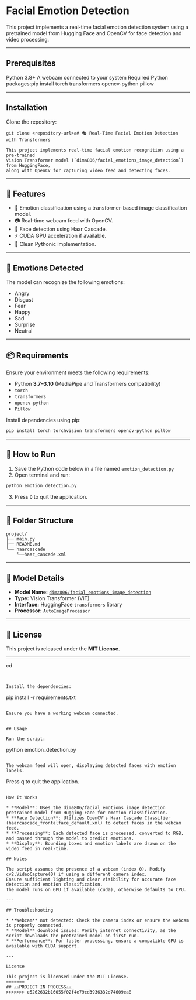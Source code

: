 # Facial Emotion Detection

This project implements a real-time facial emotion detection system using a pretrained model from Hugging Face and OpenCV for face detection and video processing.

---

## Prerequisites

Python 3.8+
A webcam connected to your system
Required Python packages:pip install torch transformers opencv-python pillow

---

## Installation

Clone the repository:
```
git clone <repository-url>a# 🎭 Real-Time Facial Emotion Detection with Transformers

This project implements real-time facial emotion recognition using a pre-trained 
Vision Transformer model (`dima806/facial_emotions_image_detection`) from HuggingFace,
along with OpenCV for capturing video feed and detecting faces.
```
---

## 🚀 Features

- 🧠 Emotion classification using a transformer-based image classification model.
- 📷 Real-time webcam feed with OpenCV.
- 🧍 Face detection using Haar Cascade.
- ⚡ CUDA GPU acceleration if available.
- 🐍 Clean Pythonic implementation.

---

## 🧠 Emotions Detected

The model can recognize the following emotions:

- Angry
- Disgust
- Fear
- Happy
- Sad
- Surprise
- Neutral

---

## 📦 Requirements

Ensure your environment meets the following requirements:

- Python **3.7–3.10** (MediaPipe and Transformers compatibility)
- `torch`
- `transformers`
- `opencv-python`
- `Pillow`

Install dependencies using pip:

```bash
pip install torch torchvision transformers opencv-python pillow
```

---

## 🧪 How to Run

1. Save the Python code below in a file named `emotion_detection.py`
2. Open terminal and run:

```bash
python emotion_detection.py
```

3. Press `Q` to quit the application.

---

## 📁 Folder Structure

```
project/
├── main.py
├── README.md
└── haarcascade
    └──haar_cascade.xml        
```

---

## 📖 Model Details

- **Model Name:** [`dima806/facial_emotions_image_detection`](https://huggingface.co/dima806/facial_emotions_image_detection)
- **Type:** Vision Transformer (ViT)
- **Interface:** HuggingFace `transformers` library
- **Processor:** `AutoImageProcessor`

---

## 📝 License

This project is released under the **MIT License**.

---
cd <repository-directory>
```


Install the dependencies:
```
pip install -r requirements.txt
```

Ensure you have a working webcam connected.


## Usage

Run the script:
```
python emotion_detection.py
```

The webcam feed will open, displaying detected faces with emotion labels.
```
Press q to quit the application.
```

How It Works

* **Model**: Uses the dima806/facial_emotions_image_detection pretrained model from Hugging Face for emotion classification.
* **Face Detection**: Utilizes OpenCV's Haar Cascade Classifier (haarcascade_frontalface_default.xml) to detect faces in the webcam feed.
* **Processing**: Each detected face is processed, converted to RGB, and passed through the model to predict emotions.
* **Display**: Bounding boxes and emotion labels are drawn on the video feed in real-time.

## Notes

The script assumes the presence of a webcam (index 0). Modify cv2.VideoCapture(0) if using a different camera index.
Ensure sufficient lighting and clear visibility for accurate face detection and emotion classification.
The model runs on GPU if available (cuda), otherwise defaults to CPU.

---

## Troubleshooting

* **Webcam** not detected: Check the camera index or ensure the webcam is properly connected.
* **Model** download issues: Verify internet connectivity, as the script downloads the pretrained model on first run.
* **Performance**: For faster processing, ensure a compatible GPU is available with CUDA support.

---

License

This project is licensed under the MIT License.
=======
## ⚠️⚠️PROJECT IN PROCESS⚠️⚠️
>>>>>>> e5262632b16055f02f4e79cd3936332d74609ea8
